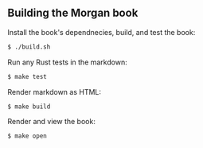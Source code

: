Building the Morgan book
---

Install the book's dependnecies, build, and test the book:

```bash
$ ./build.sh
```

Run any Rust tests in the markdown:

```bash
$ make test
```

Render markdown as HTML:

```bash
$ make build
```

Render and view the book:

```bash
$ make open
```
